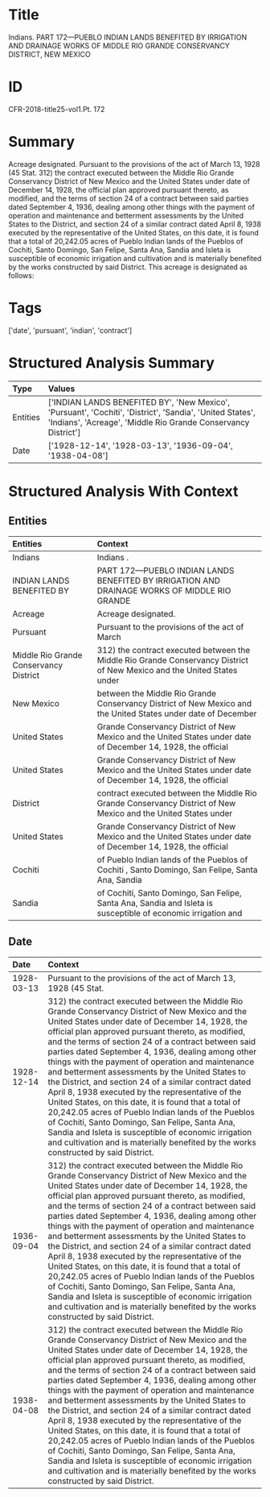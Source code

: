 # Title

 Indians. PART 172—PUEBLO INDIAN LANDS BENEFITED BY IRRIGATION AND DRAINAGE WORKS OF MIDDLE RIO GRANDE CONSERVANCY DISTRICT, NEW MEXICO


# ID

 CFR-2018-title25-vol1.Pt. 172


# Summary

Acreage designated.
Pursuant to the provisions of the act of March 13, 1928 (45 Stat.
312) the contract executed between the Middle Rio Grande Conservancy District of New Mexico and the United States under date of December 14, 1928, the official plan approved pursuant thereto, as modified, and the terms of section 24 of a contract between said parties dated September 4, 1936, dealing among other things with the payment of operation and maintenance and betterment assessments by the United States to the District, and section 24 of a similar contract dated April 8, 1938 executed by the representative of the United States, on this date, it is found that a total of 20,242.05 acres of Pueblo Indian lands of the Pueblos of Cochiti, Santo Domingo, San Felipe, Santa Ana, Sandia and Isleta is susceptible of economic irrigation and cultivation and is materially benefited by the works constructed by said District.
This acreage is designated as follows:


# Tags

['date', 'pursuant', 'indian', 'contract']


# Structured Analysis Summary

| Type     | Values                                                                                                                                                                    |
|:---------|:--------------------------------------------------------------------------------------------------------------------------------------------------------------------------|
| Entities | ['INDIAN LANDS BENEFITED BY', 'New Mexico', 'Pursuant', 'Cochiti', 'District', 'Sandia', 'United States', 'Indians', 'Acreage', 'Middle Rio Grande Conservancy District'] |
| Date     | ['1928-12-14', '1928-03-13', '1936-09-04', '1938-04-08']                                                                                                                  |


# Structured Analysis With Context

 


## Entities

| Entities                               | Context                                                                                                                  |
|:---------------------------------------|:-------------------------------------------------------------------------------------------------------------------------|
| Indians                                | Indians .                                                                                                                |
| INDIAN LANDS BENEFITED BY              | PART 172—PUEBLO  INDIAN LANDS BENEFITED BY IRRIGATION AND DRAINAGE WORKS OF MIDDLE RIO GRANDE                            |
| Acreage                                | Acreage  designated.                                                                                                     |
| Pursuant                               | Pursuant to the provisions of the act of March                                                                           |
| Middle Rio Grande Conservancy District | 312) the contract executed between the  Middle Rio Grande Conservancy District of New Mexico and the United States under |
| New Mexico                             | between the Middle Rio Grande Conservancy District of New Mexico and the United States under date of December            |
| United States                          | Grande Conservancy District of New Mexico and the United States under date of December 14, 1928, the official            |
| United States                          | Grande Conservancy District of New Mexico and the United States under date of December 14, 1928, the official            |
| District                               | contract executed between the Middle Rio Grande Conservancy District of New Mexico and the United States under           |
| United States                          | Grande Conservancy District of New Mexico and the United States under date of December 14, 1928, the official            |
| Cochiti                                | of Pueblo Indian lands of the Pueblos of Cochiti , Santo Domingo, San Felipe, Santa Ana, Sandia                          |
| Sandia                                 | of Cochiti, Santo Domingo, San Felipe, Santa Ana, Sandia and Isleta is susceptible of economic irrigation and            |


## Date

| Date       | Context                                                                                                                                                                                                                                                                                                                                                                                                                                                                                                                                                                                                                                                                                                                                                                                                                                                       |
|:-----------|:--------------------------------------------------------------------------------------------------------------------------------------------------------------------------------------------------------------------------------------------------------------------------------------------------------------------------------------------------------------------------------------------------------------------------------------------------------------------------------------------------------------------------------------------------------------------------------------------------------------------------------------------------------------------------------------------------------------------------------------------------------------------------------------------------------------------------------------------------------------|
| 1928-03-13 | Pursuant to the provisions of the act of March 13, 1928 (45 Stat.                                                                                                                                                                                                                                                                                                                                                                                                                                                                                                                                                                                                                                                                                                                                                                                             |
| 1928-12-14 | 312) the contract executed between the Middle Rio Grande Conservancy District of New Mexico and the United States under date of December 14, 1928, the official plan approved pursuant thereto, as modified, and the terms of section 24 of a contract between said parties dated September 4, 1936, dealing among other things with the payment of operation and maintenance and betterment assessments by the United States to the District, and section 24 of a similar contract dated April 8, 1938 executed by the representative of the United States, on this date, it is found that a total of 20,242.05 acres of Pueblo Indian lands of the Pueblos of Cochiti, Santo Domingo, San Felipe, Santa Ana, Sandia and Isleta is susceptible of economic irrigation and cultivation and is materially benefited by the works constructed by said District. |
| 1936-09-04 | 312) the contract executed between the Middle Rio Grande Conservancy District of New Mexico and the United States under date of December 14, 1928, the official plan approved pursuant thereto, as modified, and the terms of section 24 of a contract between said parties dated September 4, 1936, dealing among other things with the payment of operation and maintenance and betterment assessments by the United States to the District, and section 24 of a similar contract dated April 8, 1938 executed by the representative of the United States, on this date, it is found that a total of 20,242.05 acres of Pueblo Indian lands of the Pueblos of Cochiti, Santo Domingo, San Felipe, Santa Ana, Sandia and Isleta is susceptible of economic irrigation and cultivation and is materially benefited by the works constructed by said District. |
| 1938-04-08 | 312) the contract executed between the Middle Rio Grande Conservancy District of New Mexico and the United States under date of December 14, 1928, the official plan approved pursuant thereto, as modified, and the terms of section 24 of a contract between said parties dated September 4, 1936, dealing among other things with the payment of operation and maintenance and betterment assessments by the United States to the District, and section 24 of a similar contract dated April 8, 1938 executed by the representative of the United States, on this date, it is found that a total of 20,242.05 acres of Pueblo Indian lands of the Pueblos of Cochiti, Santo Domingo, San Felipe, Santa Ana, Sandia and Isleta is susceptible of economic irrigation and cultivation and is materially benefited by the works constructed by said District. |


